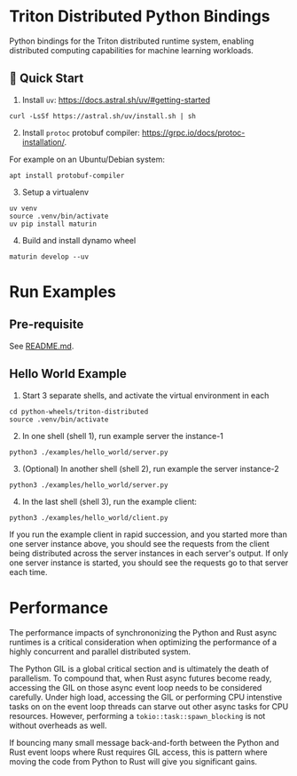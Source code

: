 <!--
SPDX-FileCopyrightText: Copyright (c) 2024-2025 NVIDIA CORPORATION & AFFILIATES. All rights reserved.
SPDX-License-Identifier: Apache-2.0

Licensed under the Apache License, Version 2.0 (the "License");
you may not use this file except in compliance with the License.
You may obtain a copy of the License at

https://www.apache.org/licenses/LICENSE-2.0

Unless required by applicable law or agreed to in writing, software
distributed under the License is distributed on an "AS IS" BASIS,
WITHOUT WARRANTIES OR CONDITIONS OF ANY KIND, either express or implied.
See the License for the specific language governing permissions and
limitations under the License.
-->

# Triton Distributed Python Bindings

Python bindings for the Triton distributed runtime system, enabling distributed computing capabilities for machine learning workloads.

## 🚀 Quick Start

1. Install `uv`: https://docs.astral.sh/uv/#getting-started
```
curl -LsSf https://astral.sh/uv/install.sh | sh
```

2. Install `protoc` protobuf compiler: https://grpc.io/docs/protoc-installation/.

For example on an Ubuntu/Debian system:
```
apt install protobuf-compiler
```

3. Setup a virtualenv

```
uv venv
source .venv/bin/activate
uv pip install maturin
```

4. Build and install dynamo wheel
```
maturin develop --uv
```

# Run Examples

## Pre-requisite

See [README.md](/lib/runtime/README.md).

## Hello World Example

1. Start 3 separate shells, and activate the virtual environment in each
```
cd python-wheels/triton-distributed
source .venv/bin/activate
```

2. In one shell (shell 1), run example server the instance-1
```
python3 ./examples/hello_world/server.py
```

3. (Optional) In another shell (shell 2), run example the server instance-2
```
python3 ./examples/hello_world/server.py
```

4. In the last shell (shell 3), run the example client:
```
python3 ./examples/hello_world/client.py
```

If you run the example client in rapid succession, and you started more than
one server instance above, you should see the requests from the client being
distributed across the server instances in each server's output. If only one
server instance is started, you should see the requests go to that server
each time.

# Performance

The performance impacts of synchrononizing the Python and Rust async runtimes
is a critical consideration when optimizing the performance of a highly
concurrent and parallel distributed system.

The Python GIL is a global critical section and is ultimately the death of
parallelism. To compound that, when Rust async futures become ready,
accessing the GIL on those async event loop needs to be considered carefully.
Under high load, accessing the GIL or performing CPU intenstive tasks on
on the event loop threads can starve out other async tasks for CPU resources.
However, performing a `tokio::task::spawn_blocking` is not without overheads
as well.

If bouncing many small message back-and-forth between the Python and Rust
event loops where Rust requires GIL access, this is pattern where moving the
code from Python to Rust will give you significant gains.
